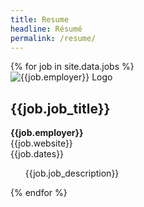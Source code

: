```yaml
---
title: Resume
headline: Résumé
permalink: /resume/
---
```


<section class="resume--items">
  {% for job in site.data.jobs %}
    <div class="card">
      <div class="resume--logo">
        <img src="/assets/images/resume/{{job.image}}.png" alt="{{job.employer}} Logo">
      </div>
      <div class="resume--content">
        <h2><strong>{{job.job_title}}</strong></h2>
        <strong>{{job.employer}}</strong><br>
        {{job.website}}<br>
        {{job.dates}}
        <ul>{{job.job_description}}</ul>
      </div>
    </div> 
  {% endfor %}
</section>
